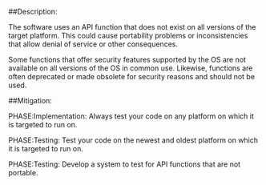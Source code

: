 ##Description:

The software uses an API function that does not exist on all versions of the target platform. This could cause portability problems or inconsistencies that allow denial of service or other consequences.

Some functions that offer security features supported by the OS are not available on all versions of the OS in common use. Likewise, functions are often deprecated or made obsolete for security reasons and should not be used.

##Mitigation:


PHASE:Implementation:
Always test your code on any platform on which it is targeted to run on.

PHASE:Testing:
Test your code on the newest and oldest platform on which it is targeted to run on.

PHASE:Testing:
Develop a system to test for API functions that are not portable.

